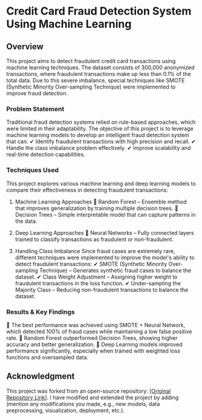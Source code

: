 # Credit Card Fraud Detection System Using Machine Learning
## Overview
This project aims to detect fraudulent credit card transactions using machine learning techniques. The dataset consists of 300,000 anonymized transactions, where fraudulent transactions make up less than 0.1% of the total data. Due to this severe imbalance, special techniques like SMOTE (Synthetic Minority Over-sampling Technique) were implemented to improve fraud detection.

### Problem Statement
Traditional fraud detection systems relied on rule-based approaches, which were limited in their adaptability. The objective of this project is to leverage machine learning models to develop an intelligent fraud detection system that can:
✔ Identify fraudulent transactions with high precision and recall.
✔ Handle the class imbalance problem effectively.
✔ Improve scalability and real-time detection capabilities.

### Techniques Used
This project explores various machine learning and deep learning models to compare their effectiveness in detecting fraudulent transactions:

1. Machine Learning Approaches
🔹 Random Forest – Ensemble method that improves generalization by training multiple decision trees.
🔹 Decision Trees – Simple interpretable model that can capture patterns in the data.

2. Deep Learning Approaches
🔹 Neural Networks – Fully connected layers trained to classify transactions as fraudulent or non-fraudulent.

3. Handling Class Imbalance
Since fraud cases are extremely rare, different techniques were implemented to improve the model's ability to detect fraudulent transactions:
✔ SMOTE (Synthetic Minority Over-sampling Technique) – Generates synthetic fraud cases to balance the dataset.
✔ Class Weight Adjustment – Assigning higher weight to fraudulent transactions in the loss function.
✔ Under-sampling the Majority Class – Reducing non-fraudulent transactions to balance the dataset.

### Results & Key Findings
📌 The best performance was achieved using SMOTE + Neural Network, which detected 100% of fraud cases while maintaining a low false positive rate.
📌 Random Forest outperformed Decision Trees, showing higher accuracy and better generalization.
📌 Deep Learning models improved performance significantly, especially when trained with weighted loss functions and oversampled data.

## Acknowledgment
This project was forked from an open-source repository: [[Original Repository Link](https://github.com/LaurentVeyssier/Credit-Card-fraud-detection-using-Machine-Learning)]. I have modified and extended the project by adding (mention any modifications you made, e.g., new models, data preprocessing, visualization, deployment, etc.).

